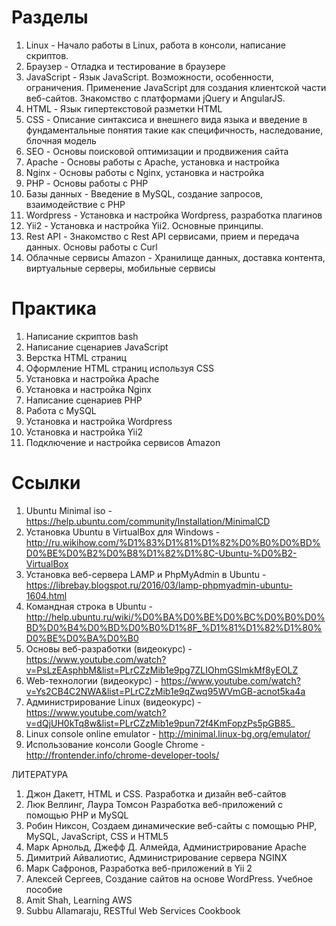 # Разделы

1. Linux - Начало работы в Linux, работа в консоли, написание скриптов.
1. Браузер - Отладка и тестирование в браузере
1. JavaScript - Язык JavaScript. Возможности, особенности, ограничения. Применение JavaScript для создания клиентской части веб-сайтов. Знакомство с платформами jQuery и AngularJS.
1. HTML - Язык гипертекстовой разметки HTML
1. CSS - Описание синтаксиса и внешнего вида языка и введение в фундаментальные понятия такие как специфичность, наследование, блочная модель
1. SEO - Основы поисковой оптимизации и продвижения сайта
1. Apache - Основы работы с Apache, установка и настройка
1. Nginx - Основы работы с Nginx, установка и настройка
1. PHP - Основы работы с PHP
1. Базы данных - Введение в MySQL, создание запросов, взаимодействие с PHP
1. Wordpress - Установка и настройка Wordpress, разработка плагинов
1. Yii2 - Установка и настройка Yii2. Основные принципы.
1. Rest API - Знакомство с Rest API сервисами, прием и передача данных. Основы работы с Curl
1. Облачные сервисы Amazon - Хранилище данных, доставка контента, виртуальные серверы, мобильные сервисы


# Практика

1. Написание скриптов bash
2. Написание сценариев JavaScript
3. Верстка HTML страниц
4. Оформление HTML страниц используя CSS
5. Установка и настройка Apache
6. Установка и настройка Nginx
7. Написание сценариев PHP
8. Работа с MySQL
9. Установка и настройка Wordpress
10. Установка и настройка Yii2
11. Подключение и настройка сервисов Amazon


# Ссылки

1. Ubuntu Minimal iso - https://help.ubuntu.com/community/Installation/MinimalCD
1. Установка Ubuntu в VirtualBox для Windows - http://ru.wikihow.com/%D1%83%D1%81%D1%82%D0%B0%D0%BD%D0%BE%D0%B2%D0%B8%D1%82%D1%8C-Ubuntu-%D0%B2-VirtualBox
1. Установка веб-сервера LAMP и PhpMyAdmin в Ubuntu - https://librebay.blogspot.ru/2016/03/lamp-phpmyadmin-ubuntu-1604.html
1. Командная строка в Ubuntu - http://help.ubuntu.ru/wiki/%D0%BA%D0%BE%D0%BC%D0%B0%D0%BD%D0%B4%D0%BD%D0%B0%D1%8F_%D1%81%D1%82%D1%80%D0%BE%D0%BA%D0%B0
1. Основы веб-разработки (видеокурс) - https://www.youtube.com/watch?v=PsLzEAsphbM&list=PLrCZzMib1e9pg7ZLIOhmGSlmkMf8yEOLZ
1. Web-технологии (видеокурс) - https://www.youtube.com/watch?v=Ys2CB4C2NWA&list=PLrCZzMib1e9qZwq95WVmGB-acnot5ka4a
1. Администрирование Linux (видеокурс) - https://www.youtube.com/watch?v=dQjUH0kTq8w&list=PLrCZzMib1e9pun72f4KmFopzPs5pGB85_
1. Linux console online emulator - http://minimal.linux-bg.org/emulator/
1. Использование консоли Google Chrome - http://frontender.info/chrome-developer-tools/


ЛИТЕРАТУРА

1. Джон Дакетт, HTML и CSS. Разработка и дизайн веб-сайтов
2. Люк Веллинг, Лаура Томсон Разработка веб-приложений с помощью PHP и MySQL
3. Робин Никсон, Создаем динамические веб-сайты с помощью PHP, MySQL, JavaScript, CSS и HTML5
4. Марк Арнольд, Джефф Д. Алмейда, Администрирование Apache
5. Димитрий Айвалиотис, Администрирование сервера NGINX
6. Марк Сафронов, Разработка веб-приложений в Yii 2
7. Алексей Сергеев, Создание сайтов на основе WordPress. Учебное пособие
8. Amit Shah, Learning AWS
9. Subbu Allamaraju, RESTful Web Services Cookbook
